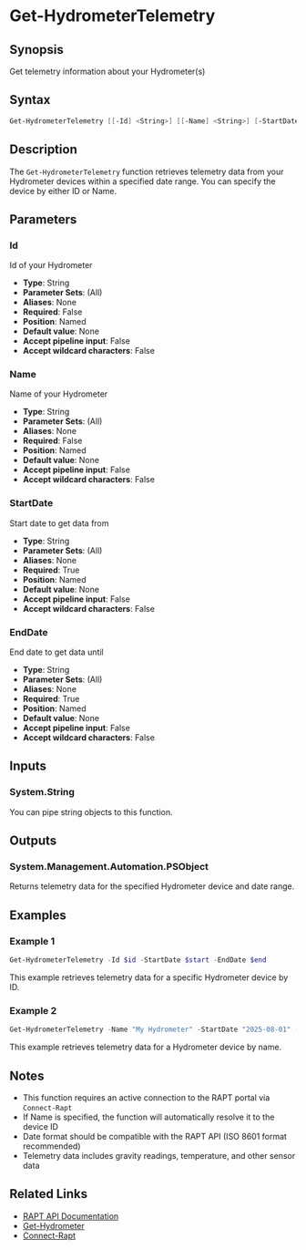 # Get-HydrometerTelemetry

## Synopsis

Get telemetry information about your Hydrometer(s)

## Syntax

```powershell
Get-HydrometerTelemetry [[-Id] <String>] [[-Name] <String>] [-StartDate] <String> [-EndDate] <String>
```

## Description

The `Get-HydrometerTelemetry` function retrieves telemetry data from your Hydrometer devices within a specified date range. You can specify the device by either ID or Name.

## Parameters

### Id

Id of your Hydrometer

- **Type**: String
- **Parameter Sets**: (All)
- **Aliases**: None
- **Required**: False
- **Position**: Named
- **Default value**: None
- **Accept pipeline input**: False
- **Accept wildcard characters**: False

### Name

Name of your Hydrometer

- **Type**: String
- **Parameter Sets**: (All)
- **Aliases**: None
- **Required**: False
- **Position**: Named
- **Default value**: None
- **Accept pipeline input**: False
- **Accept wildcard characters**: False

### StartDate

Start date to get data from

- **Type**: String
- **Parameter Sets**: (All)
- **Aliases**: None
- **Required**: True
- **Position**: Named
- **Default value**: None
- **Accept pipeline input**: False
- **Accept wildcard characters**: False

### EndDate

End date to get data until

- **Type**: String
- **Parameter Sets**: (All)
- **Aliases**: None
- **Required**: True
- **Position**: Named
- **Default value**: None
- **Accept pipeline input**: False
- **Accept wildcard characters**: False

## Inputs

### System.String

You can pipe string objects to this function.

## Outputs

### System.Management.Automation.PSObject

Returns telemetry data for the specified Hydrometer device and date range.

## Examples

### Example 1

```powershell
Get-HydrometerTelemetry -Id $id -StartDate $start -EndDate $end
```

This example retrieves telemetry data for a specific Hydrometer device by ID.

### Example 2

```powershell
Get-HydrometerTelemetry -Name "My Hydrometer" -StartDate "2025-08-01" -EndDate "2025-08-18"
```

This example retrieves telemetry data for a Hydrometer device by name.

## Notes

- This function requires an active connection to the RAPT portal via `Connect-Rapt`
- If Name is specified, the function will automatically resolve it to the device ID
- Date format should be compatible with the RAPT API (ISO 8601 format recommended)
- Telemetry data includes gravity readings, temperature, and other sensor data

## Related Links

- [RAPT API Documentation](https://api.rapt.io/index.html)
- [Get-Hydrometer](Get-Hydrometer.md)
- [Connect-Rapt](Connect-Rapt.md)
